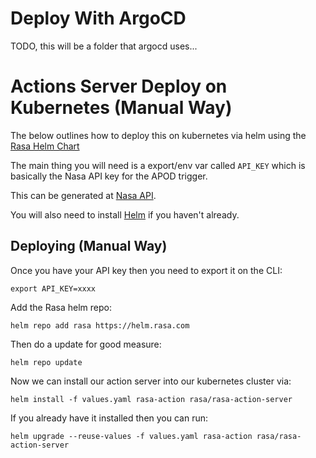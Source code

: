 # Deploy With ArgoCD
TODO, this will be a folder that argocd uses...


# Actions Server Deploy on Kubernetes (Manual Way)
The below outlines how to deploy this on kubernetes via helm using the [Rasa Helm Chart](https://github.com/RasaHQ/helm-charts/tree/main/charts/rasa-action-server)

The main thing you will need is a export/env var called `API_KEY` which is basically the Nasa API key for the APOD trigger.

This can be generated at [Nasa API](https://api.nasa.gov/).

You will also need to install [Helm](https://helm.sh/docs/helm/helm_install/) if you haven't already.

## Deploying (Manual Way)
Once you have your API key then you need to export it on the CLI:

`export API_KEY=xxxx`

Add the Rasa helm repo:

`helm repo add rasa https://helm.rasa.com`

Then do a update for good measure:

`helm repo update`

Now we can install our action server into our kubernetes cluster via:

`helm install -f values.yaml rasa-action rasa/rasa-action-server`

If you already have it installed then you can run:

`helm upgrade --reuse-values -f values.yaml rasa-action rasa/rasa-action-server`